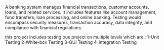 A banking system manages financial transactions, customer accounts, loans, and related services. It includes features like account management, fund transfers, loan processing, and online banking. Testing would encompass security measures, transaction accuracy, data integrity, and compliance with financial regulations.

this project includes testing oue project on multiple levels which are :
1-Unit Testing
2-White-box Testing
3-GUI Testing
4-Integration Testing

